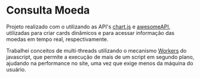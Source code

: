 # Consulta Moeda

Projeto realizado com o utilizando as API's [chart.js](https://www.chartjs.org/) e [awesomeAPI](https://docs.awesomeapi.com.br/), utilizadas para criar cards dinâmicos e para acessar informação das moedas em tempo real, respectivamente.

Trabalhei conceitos de multi-threads utilizando o mecanismo [Workers](https://developer.mozilla.org/pt-BR/docs/Web/API/Worker) do javascript, que permite a execução de mais de um script em segundo plano, ajudando na performance no site, uma vez que exige menos da máquina do usuário.